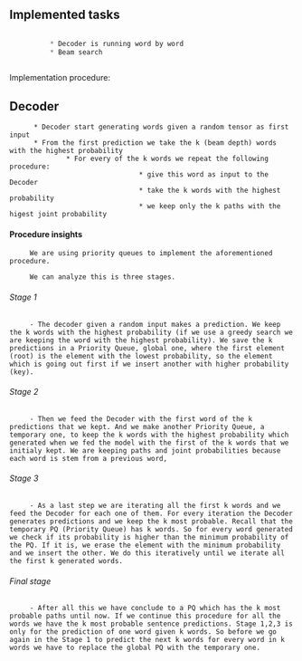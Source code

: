 ## Implemented tasks

```javascript

          * Decoder is running word by word
          * Beam search 
          
```
Implementation procedure:


## Decoder

          * Decoder start generating words given a random tensor as first input
          * From the first prediction we take the k (beam depth) words with the highest probability
                  * For every of the k words we repeat the following procedure:
                                    * give this word as input to the Decoder
                                    * take the k words with the highest probability
                                    * we keep only the k paths with the higest joint probability
                                    
                                    
                                    
#### Procedure insights

         We are using priority queues to implement the aforementioned procedure.
         
         We can analyze this is three stages.
         
###### Stage 1

         - The decoder given a random input makes a prediction. We keep the k words with the highest probability (if we use a greedy search we are keeping the word with the highest probability). We save the k predictions in a Priority Queue, global one, where the first element (root) is the element with the lowest probability, so the element which is going out first if we insert another with higher probability (key).
         
###### Stage 2
         
         - Then we feed the Decoder with the first word of the k predictions that we kept. And we make another Priority Queue, a temporary one, to keep the k words with the highest probability which generated when we fed the model with the first of the k words that we initialy kept. We are keeping paths and joint probabilities because each word is stem from a previous word,
         
###### Stage 3

         - As a last step we are iterating all the first k words and we feed the Decoder for each one of them. For every iteration the Decoder generates predictions and we keep the k most probable. Recall that the temporary PQ (Priority Queue) has k words. So for every word generated we check if its probability is higher than the minimum probability of the PQ. If it is, we erase the element with the minimum probability and we insert the other. We do this iteratively until we iterate all the first k generated words.
          
###### Final stage

         - After all this we have conclude to a PQ which has the k most probable paths until now. If we continue this procedure for all the words we have the k most probable sentence predictions. Stage 1,2,3 is only for the prediction of one word given k words. So before we go again in the Stage 1 to predict the next k words for every word in k words we have to replace the global PQ with the temporary one.
